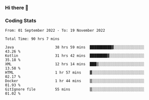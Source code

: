 ### Hi there 👋

<!--
**Girrafeec/girrafeec** is a ✨ _special_ ✨ repository because its `README.md` (this file) appears on your GitHub profile.

Here are some ideas to get you started:

- 🔭 I’m currently working on ...
- 🌱 I’m currently learning ...
- 👯 I’m looking to collaborate on ...
- 🤔 I’m looking for help with ...
- 💬 Ask me about ...
- 📫 How to reach me: ...
- 😄 Pronouns: ...
- ⚡ Fun fact: ...
-->

### Coding Stats
<!--START_SECTION:waka-->

```text
From: 01 September 2022 - To: 19 November 2022

Total Time: 90 hrs 7 mins

Java                   38 hrs 59 mins  ██████████▓░░░░░░░░░░░░░░   43.26 %
Kotlin                 31 hrs 42 mins  ████████▓░░░░░░░░░░░░░░░░   35.18 %
XML                    12 hrs 14 mins  ███▒░░░░░░░░░░░░░░░░░░░░░   13.58 %
HTML                   1 hr 57 mins    ▓░░░░░░░░░░░░░░░░░░░░░░░░   02.17 %
Docker                 1 hr 44 mins    ▒░░░░░░░░░░░░░░░░░░░░░░░░   01.93 %
GitIgnore file         55 mins         ▒░░░░░░░░░░░░░░░░░░░░░░░░   01.02 %
```

<!--END_SECTION:waka-->
